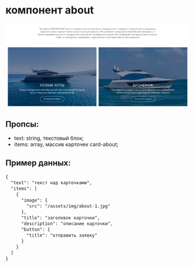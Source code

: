 # компонент about

![about](./about.jpg?raw=true "Скриншот компонента about")

## Пропсы:
- text: string, текстовый блок;
- items: array, массив карточек card-about;

## Пример данных:
```
{
  "text": "текст над карточками",
  "items": [
    {
      "image": {
        "src": "/assets/img/about-1.jpg"
      },
      "title": "заголовок карточки",
      "description": "описание карточки",
      "button": {
        "title": "отправить заявку"
      }
    }
  ]
}
```
